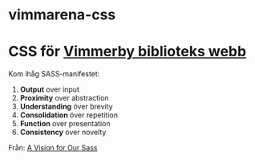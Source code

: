 # vimmarena-css
CSS för [Vimmerby biblioteks webb](http://bibliotek.vimmerby.se/)
=========================================
Kom ihåg SASS-manifestet: 

1. **Output** over input
2. **Proximity** over abstraction
3. **Understanding** över brevity
4. **Consolidation** över repetition
5. **Function** over presentation
6. **Consistency** over novelty

Från: [A Vision for Our Sass](http://alistapart.com/article/a-vision-for-our-sass)
